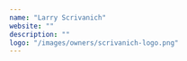 ```yaml
---
name: "Larry Scrivanich"
website: ""
description: ""
logo: "/images/owners/scrivanich-logo.png"
---
```

